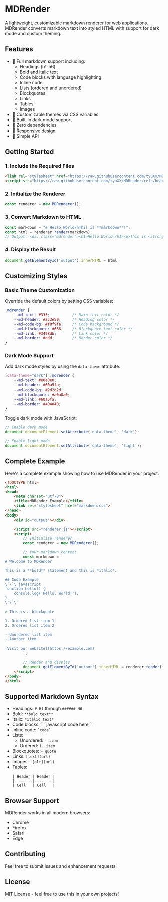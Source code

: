 # MDRender

A lightweight, customizable markdown renderer for web applications. MDRender converts markdown text into styled HTML with support for dark mode and custom theming.

## Features

- 📝 Full markdown support including:
  - Headings (h1-h6)
  - Bold and italic text
  - Code blocks with language highlighting
  - Inline code
  - Lists (ordered and unordered)
  - Blockquotes
  - Links
  - Tables
  - Images
- 🎨 Customizable themes via CSS variables
- 🌙 Built-in dark mode support
- 🎯 Zero dependencies
- 📱 Responsive design
- 🚀 Simple API

## Getting Started

### 1. Include the Required Files

```html
<link rel="stylesheet" href="https://raw.githubusercontent.com/tyuXX/MDRender/refs/heads/main/css/markdown.css">
<script src="https://raw.githubusercontent.com/tyuXX/MDRender/refs/heads/main/js/renderer.js"></script>
```

### 2. Initialize the Renderer

```javascript
const renderer = new MDRenderer();
```

### 3. Convert Markdown to HTML

```javascript
const markdown = "# Hello World\nThis is **markdown**!";
const html = renderer.render(markdown);
// Output: <div class="mdrender"><h1>Hello World</h1><p>This is <strong>markdown</strong>!</p></div>
```

### 4. Display the Result

```javascript
document.getElementById('output').innerHTML = html;
```

## Customizing Styles

### Basic Theme Customization

Override the default colors by setting CSS variables:

```css
.mdrender {
    --md-text: #333;          /* Main text color */
    --md-header: #2c3e50;     /* Heading color */
    --md-code-bg: #f8f9fa;    /* Code background */
    --md-blockquote: #666;    /* Blockquote text color */
    --md-link: #3498db;       /* Link color */
    --md-border: #ddd;        /* Border color */
}
```

### Dark Mode Support

Add dark mode styles by using the `data-theme` attribute:

```css
[data-theme="dark"] .mdrender {
    --md-text: #e0e0e0;
    --md-header: #60a5fa;
    --md-code-bg: #2d2d2d;
    --md-blockquote: #a0a0a0;
    --md-link: #60a5fa;
    --md-border: #404040;
}
```

Toggle dark mode with JavaScript:

```javascript
// Enable dark mode
document.documentElement.setAttribute('data-theme', 'dark');

// Enable light mode
document.documentElement.setAttribute('data-theme', 'light');
```

## Complete Example

Here's a complete example showing how to use MDRender in your project:

```html
<!DOCTYPE html>
<html>
<head>
    <meta charset="utf-8">
    <title>MDRender Example</title>
    <link rel="stylesheet" href="markdown.css">
</head>
<body>
    <div id="output"></div>

    <script src="renderer.js"></script>
    <script>
        // Initialize renderer
        const renderer = new MDRenderer();

        // Your markdown content
        const markdown = `
# Welcome to MDRender

This is a **bold** statement and this is *italic*.

## Code Example
\`\`\`javascript
function hello() {
    console.log('Hello, World!');
}
\`\`\`

> This is a blockquote

1. Ordered list item 1
2. Ordered list item 2

- Unordered list item
- Another item

[Visit our website](https://example.com)
        `;

        // Render and display
        document.getElementById('output').innerHTML = renderer.render(markdown);
    </script>
</body>
</html>
```

## Supported Markdown Syntax

- Headings: `# H1` through `###### H6`
- Bold: `**bold text**`
- Italic: `*italic text*`
- Code blocks: ````javascript code here```
- Inline code: `` `code` ``
- Lists:
  - Unordered: `- item`
  - Ordered: `1. item`
- Blockquotes: `> quote`
- Links: `[text](url)`
- Images: `![alt](url)`
- Tables:
  ```
  | Header | Header |
  |--------|--------|
  | Cell   | Cell   |
  ```

## Browser Support

MDRender works in all modern browsers:
- Chrome
- Firefox
- Safari
- Edge

## Contributing

Feel free to submit issues and enhancement requests!

## License

MIT License - feel free to use this in your own projects!
